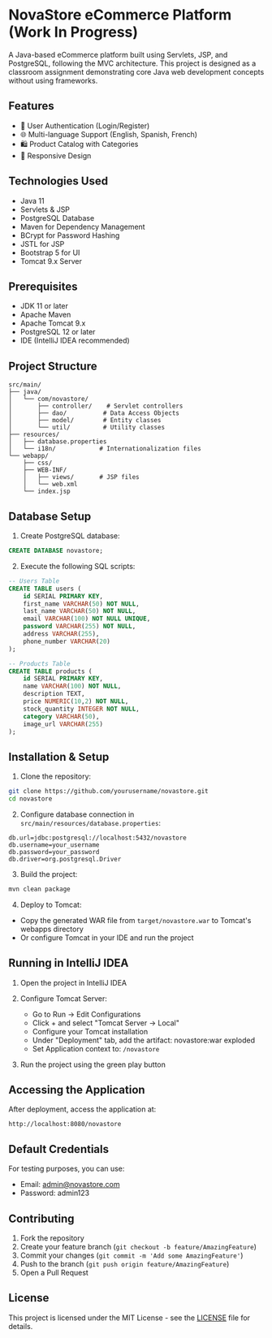 # NovaStore eCommerce Platform (Work In Progress)

A Java-based eCommerce platform built using Servlets, JSP, and PostgreSQL, following the MVC architecture. This project is designed as a classroom assignment demonstrating core Java web development concepts without using frameworks.

## Features

- 🔐 User Authentication (Login/Register)
- 🌐 Multi-language Support (English, Spanish, French)
- 🛍️ Product Catalog with Categories
- 📱 Responsive Design

## Technologies Used

- Java 11
- Servlets & JSP
- PostgreSQL Database
- Maven for Dependency Management
- BCrypt for Password Hashing
- JSTL for JSP
- Bootstrap 5 for UI
- Tomcat 9.x Server

## Prerequisites

- JDK 11 or later
- Apache Maven
- Apache Tomcat 9.x
- PostgreSQL 12 or later
- IDE (IntelliJ IDEA recommended)

## Project Structure

```
src/main/
├── java/
│   └── com/novastore/
│       ├── controller/    # Servlet controllers
│       ├── dao/          # Data Access Objects
│       ├── model/        # Entity classes
│       └── util/         # Utility classes
├── resources/
│   ├── database.properties
│   └── i18n/            # Internationalization files
└── webapp/
    ├── css/
    ├── WEB-INF/
    │   ├── views/       # JSP files
    │   └── web.xml
    └── index.jsp
```

## Database Setup

1. Create PostgreSQL database:

```sql
CREATE DATABASE novastore;
```

2. Execute the following SQL scripts:

```sql
-- Users Table
CREATE TABLE users (
    id SERIAL PRIMARY KEY,
    first_name VARCHAR(50) NOT NULL,
    last_name VARCHAR(50) NOT NULL,
    email VARCHAR(100) NOT NULL UNIQUE,
    password VARCHAR(255) NOT NULL,
    address VARCHAR(255),
    phone_number VARCHAR(20)
);

-- Products Table
CREATE TABLE products (
    id SERIAL PRIMARY KEY,
    name VARCHAR(100) NOT NULL,
    description TEXT,
    price NUMERIC(10,2) NOT NULL,
    stock_quantity INTEGER NOT NULL,
    category VARCHAR(50),
    image_url VARCHAR(255)
);
```

## Installation & Setup

1. Clone the repository:

```bash
git clone https://github.com/yourusername/novastore.git
cd novastore
```

2. Configure database connection in `src/main/resources/database.properties`:

```properties
db.url=jdbc:postgresql://localhost:5432/novastore
db.username=your_username
db.password=your_password
db.driver=org.postgresql.Driver
```

3. Build the project:

```bash
mvn clean package
```

4. Deploy to Tomcat:

- Copy the generated WAR file from `target/novastore.war` to Tomcat's webapps directory
- Or configure Tomcat in your IDE and run the project

## Running in IntelliJ IDEA

1. Open the project in IntelliJ IDEA
2. Configure Tomcat Server:

   - Go to Run → Edit Configurations
   - Click + and select "Tomcat Server → Local"
   - Configure your Tomcat installation
   - Under "Deployment" tab, add the artifact: novastore:war exploded
   - Set Application context to: `/novastore`

3. Run the project using the green play button

## Accessing the Application

After deployment, access the application at:

```
http://localhost:8080/novastore
```

## Default Credentials

For testing purposes, you can use:

- Email: admin@novastore.com
- Password: admin123

## Contributing

1. Fork the repository
2. Create your feature branch (`git checkout -b feature/AmazingFeature`)
3. Commit your changes (`git commit -m 'Add some AmazingFeature'`)
4. Push to the branch (`git push origin feature/AmazingFeature`)
5. Open a Pull Request

## License

This project is licensed under the MIT License - see the [LICENSE](LICENSE) file for details.

